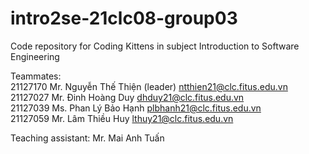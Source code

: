 # intro2se-21clc08-group03
Code repository for Coding Kittens in subject Introduction to Software Engineering

Teammates:  
21127170	Mr. Nguyễn Thế Thiện (leader)	ntthien21@clc.fitus.edu.vn  
21127027	Mr. Đinh Hoàng Duy	dhduy21@clc.fitus.edu.vn  
21127039	Ms. Phan Lý Bảo Hạnh	plbhanh21@clc.fitus.edu.vn  
21127059	Mr. Lâm Thiều Huy	lthuy21@clc.fitus.edu.vn

Teaching assistant: Mr. Mai Anh Tuấn
